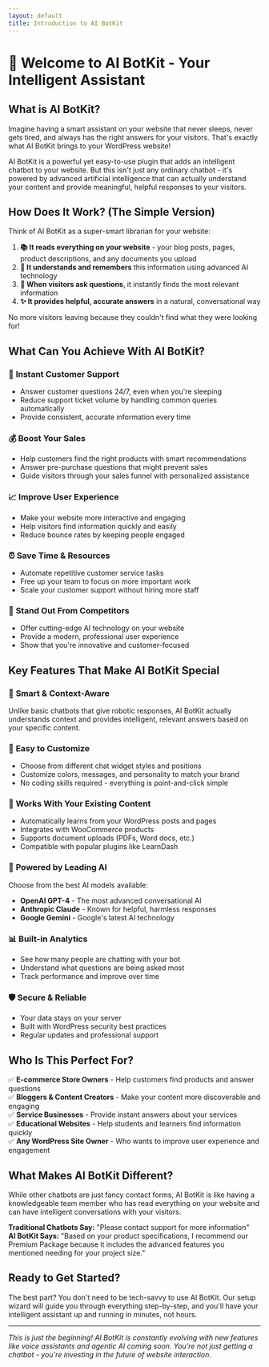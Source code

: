 ```yaml
---
layout: default
title: Introduction to AI BotKit
---
```


# 🤖 Welcome to AI BotKit - Your Intelligent Assistant

## What is AI BotKit?

Imagine having a smart assistant on your website that never sleeps, never gets tired, and always has the right answers for your visitors. That's exactly what AI BotKit brings to your WordPress website!

AI BotKit is a powerful yet easy-to-use plugin that adds an intelligent chatbot to your website. But this isn't just any ordinary chatbot - it's powered by advanced artificial intelligence that can actually understand your content and provide meaningful, helpful responses to your visitors.

## How Does It Work? (The Simple Version)

Think of AI BotKit as a super-smart librarian for your website:

1. **📚 It reads everything on your website** - your blog posts, pages, product descriptions, and any documents you upload
2. **🧠 It understands and remembers** this information using advanced AI technology  
3. **💬 When visitors ask questions**, it instantly finds the most relevant information
4. **✨ It provides helpful, accurate answers** in a natural, conversational way

No more visitors leaving because they couldn't find what they were looking for!

## What Can You Achieve With AI BotKit?

### 🎯 **Instant Customer Support**
- Answer customer questions 24/7, even when you're sleeping
- Reduce support ticket volume by handling common queries automatically
- Provide consistent, accurate information every time

### 💰 **Boost Your Sales**
- Help customers find the right products with smart recommendations
- Answer pre-purchase questions that might prevent sales
- Guide visitors through your sales funnel with personalized assistance

### 📈 **Improve User Experience**
- Make your website more interactive and engaging
- Help visitors find information quickly and easily
- Reduce bounce rates by keeping people engaged

### ⏰ **Save Time & Resources**
- Automate repetitive customer service tasks
- Free up your team to focus on more important work
- Scale your customer support without hiring more staff

### 🌟 **Stand Out From Competitors**
- Offer cutting-edge AI technology on your website
- Provide a modern, professional user experience
- Show that you're innovative and customer-focused

## Key Features That Make AI BotKit Special

### 🚀 **Smart & Context-Aware**
Unlike basic chatbots that give robotic responses, AI BotKit actually understands context and provides intelligent, relevant answers based on your specific content.

### 🎨 **Easy to Customize**
- Choose from different chat widget styles and positions
- Customize colors, messages, and personality to match your brand
- No coding skills required - everything is point-and-click simple

### 🔗 **Works With Your Existing Content**
- Automatically learns from your WordPress posts and pages
- Integrates with WooCommerce products
- Supports document uploads (PDFs, Word docs, etc.)
- Compatible with popular plugins like LearnDash

### 🤖 **Powered by Leading AI**
Choose from the best AI models available:
- **OpenAI GPT-4** - The most advanced conversational AI
- **Anthropic Claude** - Known for helpful, harmless responses
- **Google Gemini** - Google's latest AI technology

### 📊 **Built-in Analytics**
- See how many people are chatting with your bot
- Understand what questions are being asked most
- Track performance and improve over time

### 🛡️ **Secure & Reliable**
- Your data stays on your server
- Built with WordPress security best practices
- Regular updates and professional support

## Who Is This Perfect For?

✅ **E-commerce Store Owners** - Help customers find products and answer questions  
✅ **Bloggers & Content Creators** - Make your content more discoverable and engaging  
✅ **Service Businesses** - Provide instant answers about your services  
✅ **Educational Websites** - Help students and learners find information quickly  
✅ **Any WordPress Site Owner** - Who wants to improve user experience and engagement  

## What Makes AI BotKit Different?

While other chatbots are just fancy contact forms, AI BotKit is like having a knowledgeable team member who has read everything on your website and can have intelligent conversations with your visitors.

**Traditional Chatbots Say:** "Please contact support for more information"  
**AI BotKit Says:** "Based on your product specifications, I recommend our Premium Package because it includes the advanced features you mentioned needing for your project size."

## Ready to Get Started?

The best part? You don't need to be tech-savvy to use AI BotKit. Our setup wizard will guide you through everything step-by-step, and you'll have your intelligent assistant up and running in minutes, not hours.

---

*This is just the beginning! AI BotKit is constantly evolving with new features like voice assistants and agentic AI coming soon. You're not just getting a chatbot - you're investing in the future of website interaction.* 